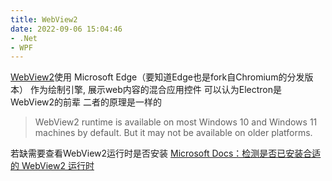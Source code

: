 ```yaml
---
title: WebView2
date: 2022-09-06 15:04:46
- .Net
- WPF
---
```

[WebView2](https://learn.microsoft.com/zh-cn/microsoft-edge/webview2/)使用 Microsoft Edge（要知道Edge也是fork自Chromium的分发版本） 作为绘制引擎, 展示web内容的混合应用控件
可以认为Electron是WebView2的前辈 二者的原理是一样的

> WebView2 runtime is available on most Windows 10 and Windows 11 machines by default. But it may not be available on older platforms.

若缺需要查看WebView2运行时是否安装 [Microsoft Docs：检测是否已安装合适的 WebView2 运行时](https://learn.microsoft.com/zh-cn/microsoft-edge/webview2/concepts/distribution#detect-if-a-suitable-webview2-runtime-is-already-installed)